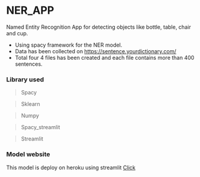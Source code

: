 # NER_APP
Named Entity Recognition App for detecting objects like bottle, table, chair and cup.

- Using spacy framework for the NER model.
- Data has been collected on https://sentence.yourdictionary.com/
- Total four 4 files has been created and each file contains more than 400 sentences.

### Library used 
> Spacy

> Sklearn

> Numpy

> Spacy_streamlit

> Streamlit

### Model website

This model is deploy on heroku using streamlit [Click](https://nerstapp.herokuapp.com/)

<!-- <a href="https://www.example.com/my great page">link</a> -->
